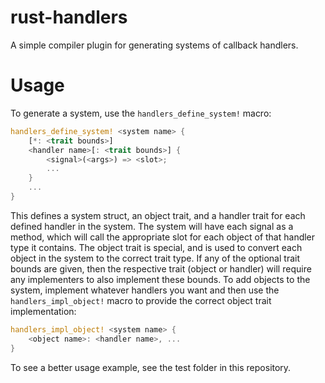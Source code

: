 # rust-handlers

A simple compiler plugin for generating systems of callback handlers.

# Usage

To generate a system, use the `handlers_define_system!` macro:

```rust
handlers_define_system! <system name> {
    [*: <trait bounds>]
    <handler name>[: <trait bounds>] {
        <signal>(<args>) => <slot>;
        ...
    }
    ...
}
```

This defines a system struct, an object trait, and a handler trait for each defined handler in the system.
The system will have each signal as a method, which will call the appropriate slot for each object of that handler type it contains.
The object trait is special, and is used to convert each object in the system to the correct trait type.
If any of the optional trait bounds are given, then the respective trait (object or handler) will require any implementers to
also implement these bounds.
To add objects to the system, implement whatever handlers you want and then use the `handlers_impl_object!` macro to provide the correct object trait implementation:

```rust
handlers_impl_object! <system name> {
    <object name>: <handler name>, ...
}
```

To see a better usage example, see the test folder in this repository.
